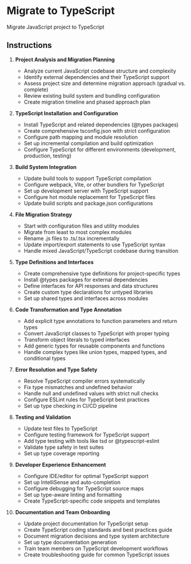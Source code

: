 # Migrate to TypeScript

Migrate JavaScript project to TypeScript

## Instructions

1. **Project Analysis and Migration Planning**
   - Analyze current JavaScript codebase structure and complexity
   - Identify external dependencies and their TypeScript support
   - Assess project size and determine migration approach (gradual vs. complete)
   - Review existing build system and bundling configuration
   - Create migration timeline and phased approach plan

2. **TypeScript Installation and Configuration**
   - Install TypeScript and related dependencies (@types packages)
   - Create comprehensive tsconfig.json with strict configuration
   - Configure path mapping and module resolution
   - Set up incremental compilation and build optimization
   - Configure TypeScript for different environments (development, production, testing)

3. **Build System Integration**
   - Update build tools to support TypeScript compilation
   - Configure webpack, Vite, or other bundlers for TypeScript
   - Set up development server with TypeScript support
   - Configure hot module replacement for TypeScript files
   - Update build scripts and package.json configurations

4. **File Migration Strategy**
   - Start with configuration files and utility modules
   - Migrate from least to most complex modules
   - Rename .js files to .ts/.tsx incrementally
   - Update import/export statements to use TypeScript syntax
   - Handle mixed JavaScript/TypeScript codebase during transition

5. **Type Definitions and Interfaces**
   - Create comprehensive type definitions for project-specific types
   - Install @types packages for external dependencies
   - Define interfaces for API responses and data structures
   - Create custom type declarations for untyped libraries
   - Set up shared types and interfaces across modules

6. **Code Transformation and Type Annotation**
   - Add explicit type annotations to function parameters and return types
   - Convert JavaScript classes to TypeScript with proper typing
   - Transform object literals to typed interfaces
   - Add generic types for reusable components and functions
   - Handle complex types like union types, mapped types, and conditional types

7. **Error Resolution and Type Safety**
   - Resolve TypeScript compiler errors systematically
   - Fix type mismatches and undefined behavior
   - Handle null and undefined values with strict null checks
   - Configure ESLint rules for TypeScript best practices
   - Set up type checking in CI/CD pipeline

8. **Testing and Validation**
   - Update test files to TypeScript
   - Configure testing framework for TypeScript support
   - Add type testing with tools like tsd or @typescript-eslint
   - Validate type safety in test suites
   - Set up type coverage reporting

9. **Developer Experience Enhancement**
   - Configure IDE/editor for optimal TypeScript support
   - Set up IntelliSense and auto-completion
   - Configure debugging for TypeScript source maps
   - Set up type-aware linting and formatting
   - Create TypeScript-specific code snippets and templates

10. **Documentation and Team Onboarding**
    - Update project documentation for TypeScript setup
    - Create TypeScript coding standards and best practices guide
    - Document migration decisions and type system architecture
    - Set up type documentation generation
    - Train team members on TypeScript development workflows
    - Create troubleshooting guide for common TypeScript issues